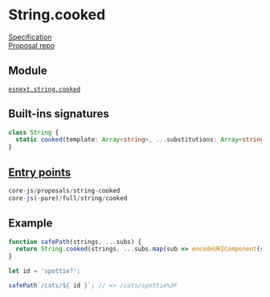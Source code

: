 # String.cooked
[Specification](https://tc39.es/proposal-string-cooked/)\
[Proposal repo](https://github.com/tc39/proposal-string-cooked)

## Module
[`esnext.string.cooked`](https://github.com/zloirock/core-js/blob/v4/packages/core-js/modules/esnext.string.cooked.js)

## Built-ins signatures
```ts
class String {
  static cooked(template: Array<string>, ...substitutions: Array<string>): string;
}
```

## [Entry points]({docs-version}/docs/usage#h-entry-points)
```ts
core-js/proposals/string-cooked
core-js(-pure)/full/string/cooked
```

## Example
```js
function safePath(strings, ...subs) {
  return String.cooked(strings, ...subs.map(sub => encodeURIComponent(sub)));
}

let id = 'spottie?';

safePath`/cats/${ id }`; // => /cats/spottie%3F
```
